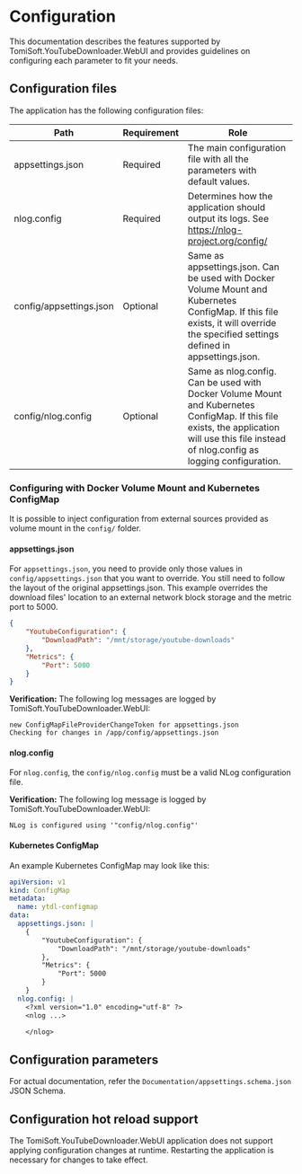 # Configuration

This documentation describes the features supported by TomiSoft.YouTubeDownloader.WebUI and provides guidelines on configuring each parameter to fit your needs.

## Configuration files

The application has the following configuration files:

Path                    | Requirement | Role
------------------------|-------------|------
appsettings.json        | Required    | The main configuration file with all the parameters with default values.
nlog.config             | Required    | Determines how the application should output its logs. See https://nlog-project.org/config/
config/appsettings.json | Optional    | Same as appsettings.json. Can be used with Docker Volume Mount and Kubernetes ConfigMap. If this file exists, it will override the specified settings defined in appsettings.json.
config/nlog.config      | Optional    | Same as nlog.config. Can be used with Docker Volume Mount and Kubernetes ConfigMap. If this file exists, the application will use this file instead of nlog.config as logging configuration.

### Configuring with Docker Volume Mount and Kubernetes ConfigMap

It is possible to inject configuration from external sources provided as volume mount in the `config/` folder.

#### appsettings.json

For `appsettings.json`, you need to provide only those values in `config/appsettings.json` that you want to override. You still need to follow the layout of the original appsettings.json. This example overrides the download files' location to an external network block storage and the metric port to 5000.

``` json
{
    "YoutubeConfiguration": {
        "DownloadPath": "/mnt/storage/youtube-downloads"
    },
    "Metrics": {
        "Port": 5000
    }
}
```

**Verification:** The following log messages are logged by TomiSoft.YouTubeDownloader.WebUI:
```
new ConfigMapFileProviderChangeToken for appsettings.json
Checking for changes in /app/config/appsettings.json
```

#### nlog.config

For `nlog.config`, the `config/nlog.config` must be a valid NLog configuration file.

**Verification:** The following log message is logged by TomiSoft.YouTubeDownloader.WebUI:
```
NLog is configured using '"config/nlog.config"'
```

#### Kubernetes ConfigMap

An example Kubernetes ConfigMap may look like this:

``` yaml
apiVersion: v1
kind: ConfigMap
metadata:
  name: ytdl-configmap
data:
  appsettings.json: |
    {
        "YoutubeConfiguration": {
            "DownloadPath": "/mnt/storage/youtube-downloads"
        },
        "Metrics": {
            "Port": 5000
        }
    }
  nlog.config: |
    <?xml version="1.0" encoding="utf-8" ?>
    <nlog ...>

    </nlog>
```

## Configuration parameters

For actual documentation, refer the `Documentation/appsettings.schema.json` JSON Schema.

## Configuration hot reload support

The TomiSoft.YouTubeDownloader.WebUI application does not support applying configuration changes at runtime. Restarting the application is necessary for changes to take effect.